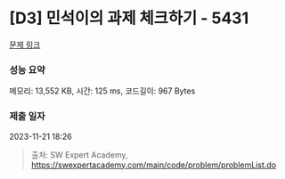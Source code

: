 # [D3] 민석이의 과제 체크하기 - 5431 

[문제 링크](https://swexpertacademy.com/main/code/problem/problemDetail.do?contestProbId=AWVl3rWKDBYDFAXm) 

### 성능 요약

메모리: 13,552 KB, 시간: 125 ms, 코드길이: 967 Bytes

### 제출 일자

2023-11-21 18:26



> 출처: SW Expert Academy, https://swexpertacademy.com/main/code/problem/problemList.do